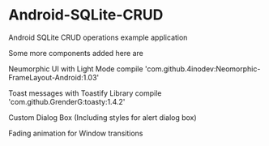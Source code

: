 # Android-SQLite-CRUD
Android SQLite CRUD operations example application 

Some more components added here are

  Neumorphic UI with Light Mode
  compile 'com.github.4inodev:Neomorphic-FrameLayout-Android:1.03'

  Toast messages with Toastify Library
  compile 'com.github.GrenderG:toasty:1.4.2'

  Custom Dialog Box
  (Including styles for alert dialog box)

  Fading animation for Window transitions

